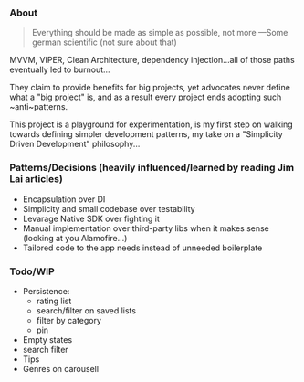 ### About


> Everything should be made as simple as possible, not more —Some german scientific (not sure about that)

MVVM, VIPER, Clean Architecture, dependency injection...all of those paths eventually led to burnout...

They claim to provide benefits for big projects, yet advocates never define what a "big project" is, and as a result every project ends adopting such ~anti~patterns.

This project is a playground for experimentation, is my first step on walking towards defining simpler development patterns, my take on a "Simplicity Driven Development" philosophy...

### Patterns/Decisions (heavily influenced/learned by reading Jim Lai articles)
 
- Encapsulation over DI
- Simplicity and small codebase over testability
- Levarage Native SDK over fighting it
- Manual implementation over third-party libs when it makes sense (looking at you Alamofire...)
- Tailored code to the app needs instead of unneeded boilerplate

### Todo/WIP

- Persistence:
    - rating list
    - search/filter on saved lists
    - filter by category
    - pin
- Empty states
- search filter
- Tips
- Genres on carousell
